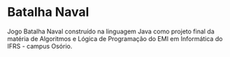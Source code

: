 # Batalha Naval
Jogo Batalha Naval construído na linguagem Java como projeto final da matéria de Algoritmos e Lógica de Programação do EMI em Informática do IFRS - campus Osório.
